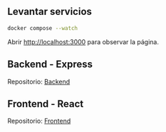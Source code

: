 ## Levantar servicios
```bash
docker compose --watch
```

Abrir [http://localhost:3000](http://localhost:3000) para observar la página.
## Backend - Express
Repositorio: [Backend](https://github.com/MrSheldonT/barberia.git)
## Frontend - React
Repositorio: [Frontend](https://github.com/julianvent/sgbarbershop-frontend.git)
